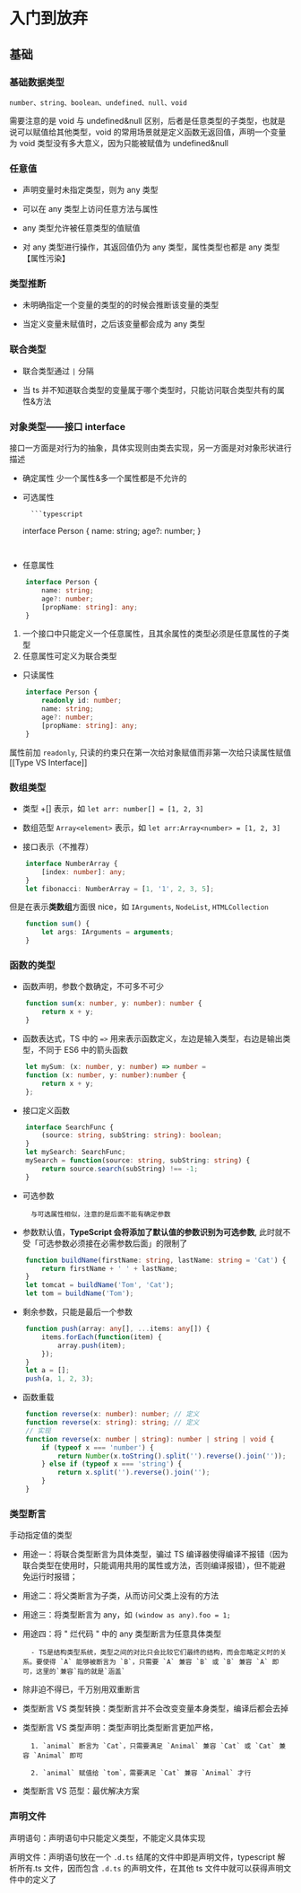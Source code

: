 # 入门到放弃

## 基础

### 基础数据类型

`number、string、boolean、undefined、null、void`

需要注意的是 void 与 undefined&null 区别，后者是任意类型的子类型，也就是说可以赋值给其他类型，void 的常用场景就是定义函数无返回值，声明一个变量为 void 类型没有多大意义，因为只能被赋值为 undefined&null

### 任意值

- 声明变量时未指定类型，则为 any 类型
		
- 可以在 any 类型上访问任意方法与属性
		
- any 类型允许被任意类型的值赋值
		
- 对 any 类型进行操作，其返回值仍为 any 类型，属性类型也都是 any 类型【属性污染】
		

### 类型推断

- 未明确指定一个变量的类型的的时候会推断该变量的类型
		
- 当定义变量未赋值时，之后该变量都会成为 any 类型
		

### 联合类型

- 联合类型通过 `|` 分隔
		
- 当 ts 并不知道联合类型的变量属于哪个类型时，只能访问联合类型共有的属性&方法
		

### 对象类型——接口 interface

接口一方面是对行为的抽象，具体实现则由类去实现，另一方面是对对象形状进行描述

- 确定属性 少一个属性&多一个属性都是不允许的
		
- 可选属性
		
		```typescript
	interface Person {
		name: string;
		age?: number;
	}
	```
		
- 任意属性
		
```typescript
	interface Person {
		name: string;
		age?: number;
		[propName: string]: any;  
    }
```

1. 一个接口中只能定义一个任意属性，且其余属性的类型必须是任意属性的子类型
2. 任意属性可定义为联合类型
				
- 只读属性
		
```typescript
    interface Person {
		readonly id: number;
		name: string;
		age?: number;
		[propName: string]: any;  
    }
```
			

属性前加 `readonly`, 只读的约束只在第一次给对象赋值而非第一次给只读属性赋值  
[[Type VS Interface]]

### 数组类型

- 类型 +[] 表示，如 `let arr: number[] = [1, 2, 3]`
		
- 数组范型 `Array<element>` 表示，如 `let arr:Array<number> = [1, 2, 3]`
		
- 接口表示（不推荐）
		
```typescript
    interface NumberArray {
		[index: number]: any;  
    }
    let fibonacci: NumberArray = [1, '1', 2, 3, 5];
```
		

但是在表示**类数组**方面很 nice，如 `IArguments`, `NodeList`, `HTMLCollection`

```typescript
    function sum() {
		let args: IArguments = arguments;  
    }

```
		

### 函数的类型

- 函数声明，参数个数确定，不可多不可少
		
```typescript
    function sum(x: number, y: number): number {
		return x + y;  
    }
```
		
- 函数表达式，TS 中的 `=>` 用来表示函数定义，左边是输入类型，右边是输出类型，不同于 ES6 中的箭头函数
```typescript
    let mySum: (x: number, y: number) => number = 
	function (x: number, y: number):number {
		return x + y;  
    };
```
		
- 接口定义函数
		
```typescript
    interface SearchFunc {
		(source: string, subString: string): boolean;  
    }  
    let mySearch: SearchFunc;  
    mySearch = function(source: string, subString: string) {
		return source.search(subString) !== -1;  
    }
```
		
- 可选参数
		

		与可选属性相似，注意的是后面不能有确定参数

		
- 参数默认值，**TypeScript 会将添加了默认值的参数识别为可选参数**, 此时就不受「可选参数必须接在必需参数后面」的限制了
		
```typescript
    function buildName(firstName: string, lastName: string = 'Cat') {
		return firstName + ' ' + lastName;  
    }  
    let tomcat = buildName('Tom', 'Cat');  
    let tom = buildName('Tom');
```
		
- 剩余参数，只能是最后一个参数
		
```typescript
    function push(array: any[], ...items: any[]) {
		items.forEach(function(item) {
			array.push(item);
		});  
    }
    let a = [];  
    push(a, 1, 2, 3);
```
		
- 函数重载
		
```typescript
    function reverse(x: number): number; // 定义  
    function reverse(x: string): string; // 定义  
    // 实现  
    function reverse(x: number | string): number | string | void {  
        if (typeof x === 'number') {  
            return Number(x.toString().split('').reverse().join(''));  
        } else if (typeof x === 'string') {  
            return x.split('').reverse().join('');  
        }  
    }
```
		

### 类型断言

手动指定值的类型

- 用途一：将联合类型断言为具体类型，骗过 TS 编译器使得编译不报错（因为联合类型在使用时，只能调用共用的属性或方法，否则编译报错），但不能避免运行时报错；
		
- 用途二：将父类断言为子类，从而访问父类上没有的方法
		
- 用途三：将类型断言为 any，如 `(window as any).foo = 1;`
		
- 用途四：将 " 烂代码 " 中的 any 类型断言为任意具体类型
		
		- TS是结构类型系统，类型之间的对比只会比较它们最终的结构，而会忽略定义时的关系。要使得 `A` 能够被断言为 `B`，只需要 `A` 兼容 `B` 或 `B` 兼容 `A` 即可，这里的`兼容`指的就是`涵盖`
				
- 除非迫不得已，千万别用双重断言
		
- 类型断言 VS 类型转换：类型断言并不会改变变量本身类型，编译后都会去掉
		
- 类型断言 VS 类型声明：类型声明比类型断言更加严格，
		
		1. `animal` 断言为 `Cat`，只需要满足 `Animal` 兼容 `Cat` 或 `Cat` 兼容 `Animal` 即可
				
		2. `animal` 赋值给 `tom`，需要满足 `Cat` 兼容 `Animal` 才行
				
- 类型断言 VS 范型：最优解决方案
		

### 声明文件

声明语句：声明语句中只能定义类型，不能定义具体实现

声明文件：声明语句放在一个 `.d.ts` 结尾的文件中即是声明文件，typescript 解析所有.ts 文件，因而包含 `.d.ts` 的声明文件，在其他 ts 文件中就可以获得声明文件中的定义了
